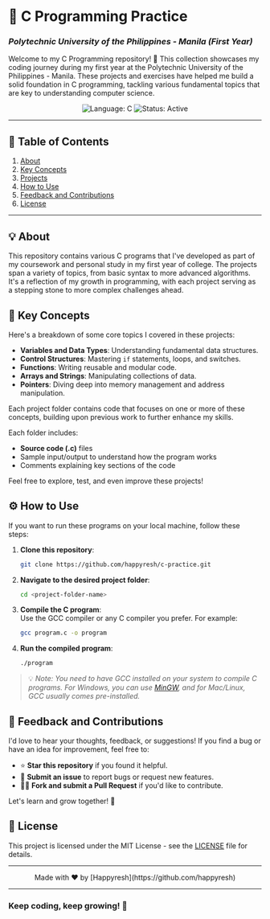 # 🚀 **C Programming Practice**  
### *Polytechnic University of the Philippines - Manila (First Year)*

Welcome to my C Programming repository! 🌟 This collection showcases my coding journey during my first year at the Polytechnic University of the Philippines - Manila. These projects and exercises have helped me build a solid foundation in C programming, tackling various fundamental topics that are key to understanding computer science.

<div align="center">
  <img src="https://img.shields.io/badge/Language-C-blue?style=flat-square" alt="Language: C" />
  <img src="https://img.shields.io/badge/Status-Active-green?style=flat-square" alt="Status: Active" />
</div>

---

## 📜 **Table of Contents**
1. [About](#about)
2. [Key Concepts](#key-concepts)
3. [Projects](#projects)
4. [How to Use](#how-to-use)
5. [Feedback and Contributions](#feedback-and-contributions)
6. [License](#license)

---

## 💡 **About**
This repository contains various C programs that I've developed as part of my coursework and personal study in my first year of college. The projects span a variety of topics, from basic syntax to more advanced algorithms. It's a reflection of my growth in programming, with each project serving as a stepping stone to more complex challenges ahead.

## 🔑 **Key Concepts**

Here's a breakdown of some core topics I covered in these projects:

- **Variables and Data Types**: Understanding fundamental data structures.
- **Control Structures**: Mastering `if` statements, loops, and switches.
- **Functions**: Writing reusable and modular code.
- **Arrays and Strings**: Manipulating collections of data.
- **Pointers**: Diving deep into memory management and address manipulation.

  
Each project folder contains code that focuses on one or more of these concepts, building upon previous work to further enhance my skills.

Each folder includes:
- **Source code (.c)** files
- Sample input/output to understand how the program works
- Comments explaining key sections of the code

Feel free to explore, test, and even improve these projects!

## ⚙️ **How to Use**

If you want to run these programs on your local machine, follow these steps:

1. **Clone this repository**:  
   ```bash
   git clone https://github.com/happyresh/c-practice.git
   ```

2. **Navigate to the desired project folder**:  
   ```bash
   cd <project-folder-name>
   ```

3. **Compile the C program**:  
   Use the GCC compiler or any C compiler you prefer. For example:  
   ```bash
   gcc program.c -o program
   ```

4. **Run the compiled program**:  
   ```bash
   ./program
   ```

> 💡 *Note: You need to have GCC installed on your system to compile C programs. For Windows, you can use [MinGW](https://sourceforge.net/projects/mingw/), and for Mac/Linux, GCC usually comes pre-installed.*

## 💬 **Feedback and Contributions**

I'd love to hear your thoughts, feedback, or suggestions! If you find a bug or have an idea for improvement, feel free to:

- ⭐ **Star this repository** if you found it helpful.
- 🐛 **Submit an issue** to report bugs or request new features.
- 👩‍💻 **Fork and submit a Pull Request** if you'd like to contribute.

Let's learn and grow together! 🙌

## 📜 **License**

This project is licensed under the MIT License - see the [LICENSE](LICENSE) file for details.

---

<div align="center">
  Made with ❤️ by [Happyresh](https://github.com/happyresh) 
</div>

---

### Keep coding, keep growing! 🌱
```

